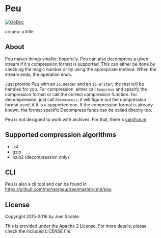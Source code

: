 Peu
=====
[![GoDoc](https://godoc.org/github.com/mohae/peu?status.svg)](https://godoc.org/github.com/mohae/peu)

un peu: a little

## About
Peu makes things smaller, hopefully. Peu can also decompress a given stream if it's compression format is supported. This can either be done by checking the magic number or by using the appropriate method. When the stream ends, the operation ends. 

Just provide Peu with an `io.Reader` and an `io.Writer`; the rest will be handled for you. For compression, either call `Compress` and specify the compression format or call the correct compression function. For decompression, just call `Decompress`; it will figure out the compression format used, if it is a supported one. If the compression format is already known, the format specific Decompress funcs can be called directly too.

Peu is not designed to work with archives.  For that, there's [carchivum](https://github.com/mohae/carchivum)

## Supported compression algorithms

* lz4
* gzip
* bzip2 (decompression only)

## CLI
Peu is also a cli tool and can be found in https://github.com/mohae/peu/tree/master/cmd/peu

## License
Copyright 2015-2016 by Joel Scoble.

This is provided under the Apache 2 License. For more details, please check the included LICENSE file.

